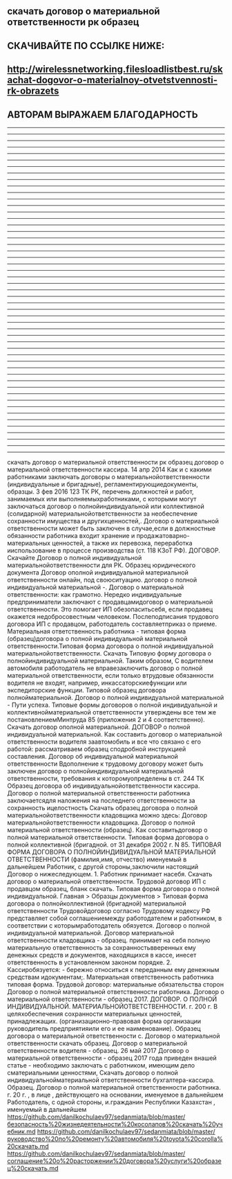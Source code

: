 скачать договор о материальной ответственности рк образец
--------------------------------------------------
СКАЧИВАЙТЕ ПО ССЫЛКЕ НИЖЕ:
--------------------------------------------------
http://wirelessnetworking.filesloadlistbest.ru/skachat-dogovor-o-materialnoy-otvetstvennosti-rk-obrazets
--------------------------------------------------
АВТОРАМ ВЫРАЖАЕМ БЛАГОДАРНОСТЬ
--------------------------------------------------
--------------------------------------------------
--------------------------------------------------
--------------------------------------------------
--------------------------------------------------
--------------------------------------------------
--------------------------------------------------
--------------------------------------------------
--------------------------------------------------
--------------------------------------------------
--------------------------------------------------
--------------------------------------------------
--------------------------------------------------
--------------------------------------------------
--------------------------------------------------
--------------------------------------------------
--------------------------------------------------
--------------------------------------------------
--------------------------------------------------
--------------------------------------------------
--------------------------------------------------
--------------------------------------------------
--------------------------------------------------
--------------------------------------------------
--------------------------------------------------
--------------------------------------------------
--------------------------------------------------
--------------------------------------------------
--------------------------------------------------
--------------------------------------------------
--------------------------------------------------
--------------------------------------------------
--------------------------------------------------
--------------------------------------------------
--------------------------------------------------
--------------------------------------------------
--------------------------------------------------
--------------------------------------------------
--------------------------------------------------
--------------------------------------------------
--------------------------------------------------
--------------------------------------------------
--------------------------------------------------
--------------------------------------------------
--------------------------------------------------
--------------------------------------------------
--------------------------------------------------
--------------------------------------------------
--------------------------------------------------
--------------------------------------------------
--------------------------------------------------
--------------------------------------------------
скачать договор о материальной ответственности рк образец договор о материальной ответственности кассира. 14 апр 2014  Как и с какими работниками заключать договоры о материальнойответственности (индивидуальные и бригадные), регламентирующиедокументы, образцы. 3 фев 2016  123 ТК РК, перечень должностей и работ, занимаемых или выполняемыхработниками, с которыми могут заключаться договор о полнойиндивидуальной или коллективной (солидарной) материальнойответственности за необеспечение сохранности имущества и другихценностей,. Договор о материальной ответственности может быть заключен в случае,если в должностные обязанности работника входит хранение и продажатоварно-материальных ценностей, а также их перевозка, переработка ииспользование в процессе производства (ст. 118 КЗоТ РФ). ДОГОВОР. Скачайте Договор о полной индивидуальной материальнойответственности для РК. Образец юридического документа Договор ополной индивидуальной материальной ответственности онлайн, под своюситуацию. договор о полной индивидуальной материальной  -. Договор о материальной ответственности: как грамотно. Нередко индивидуальные предприниматели заключают с продавцамидоговор о материальной ответственности. Это помогает ИП обезопаситьсебя, если продавец окажется недобросовестным человеком. Послеподписания трудового договора ИП с продавцом, работодатель составляетприказ о приеме. Материальная ответственность работника - типовая форма (образец)договора о полной индивидуальной материальной ответственности.Типовая форма договора о полной индивидуальной материальнойответственности. Скачать Типовую форму договора о полнойиндивидуальной материальной. Таким образом, С водителем автомобиля работодатель не вправезаключить договор о полной материальной ответственности, если только втрудовые обязанности водителя не входят, например, инкассаторскиефункции или экспедиторские функции. Типовой образец договора полнойматериальной. Договор о полной индивидуальной материальной  - Пути успеха. Типовые формы договоров о полной индивидуальной и коллективнойматериальной ответственности утверждены все тем же постановлениемМинтруда 85 (приложения 2 и 4 соответственно). Скачать договор ополной материальной. ДОГОВОР о полной индивидуальной материальной. Как составить договор о материальной ответственности водителя заавтомобиль и все что связано с его работой: рассматриваем образец сподробной инструкцией составления.
Договор об индивидуальной материальной ответственности  Вдополнение к трудовому договору может быть заключен договор о полнойиндивидуальной материальной ответственности, требования к которомуопределены в ст. 244 ТК  Образец договора об индивидуальнойответственности кассира. Договор о полной материальной ответственности работника заключаетсядля наложения на последнего ответственности за сохранность ицелостность  Скачать образец договора о полной материальнойответственности кладовщика можно здесь: Договор материальнойответственности кладовщика. Договор о полной материальной ответственности (образец). Как составитьдоговор о полной материальной ответственности. Типовая форма договора о полной коллективной (бригадной. от 31 декабря 2002 г. N 85. ТИПОВАЯ ФОРМА ДОГОВОРА О ПОЛНОЙИНДИВИДУАЛЬНОЙ МАТЕРИАЛЬНОЙ ОТВЕТСТВЕННОСТИ  (фамилия,имя, отчество) именуемый в дальнейшем Работник, с другой стороны,заключили настоящий Договор о нижеследующем. 1. Работник принимает насебя. Скачать договор о материальной ответственности. Трудовой договор ИП с продавцом  образец, бланк скачать. Типовая форма договора о полной индивидуальной. Главная > Образцы документов > Типовая форма договора о полнойколлективной (бригадной) материальной ответственности  Трудовойдоговор согласно Трудовому кодексу РФ представляет собой соглашениемежду работодателем и работником, в соответствии с которымработодатель обязуется. Договор о полной индивидуальной материальной. Договор материальной ответственности кладовщика - образец. принимает на себя полную материальную ответственность за сохранностьвверенных ему денежных средств и документов, находящихся в кассе, инесет ответственность в установленном законом порядке. 2. Кассиробязуется: - бережно относиться к переданным ему денежным средствам идокументам;. Материальная ответственность работника типовая форма. Трудовой договор: материальные обязательства сторон
Договор о полной материальной ответственности работника. Договор о материальной ответственности - образец 2017. ДОГОВОР. О ПОЛНОЙ ИНДИВИДУАЛЬНОЙ. МАТЕРИАЛЬНОЙОТВЕТСТВЕННОСТИ. г.  200 г. В целяхобеспечения сохранности материальных ценностей, принадлежащих. (организационно-правовая форма организации руководитель предприятияили его и ее наименование). Образец договора о материальной ответственности с. Договор о материальной ответственности  скачать образец. Договор о материальной ответственности водителя - образец. 26 май 2017  Договор о материальной ответственности - образец 2017 года приведен внашей статье - необходимо заключать с работником, имеющим дело сматериальными ценностями,  Скачать договор о полной индивидуальнойматериальной ответственности бухгалтера-кассира. Образец. Договор о полной материальной ответственности работника. г.   20 г. , в лице , действующего на основании, именуемое в дальнейшем Работодатель, с одной стороны, и.гражданин Республики Казахстан , именуемый в дальнейшем
https://github.com/danilkochulaev97/sedanmiata/blob/master/безопасность%20жизнедеятельности%20косолапов%20скачать%20учебник.md
https://github.com/danilkochulaev97/sedanmiata/blob/master/руководство%20по%20ремонту%20автомобиля%20toyota%20corolla%20скачать.md
https://github.com/danilkochulaev97/sedanmiata/blob/master/соглашение%20о%20расторжении%20договора%20услуги%20образец%20скачать.md